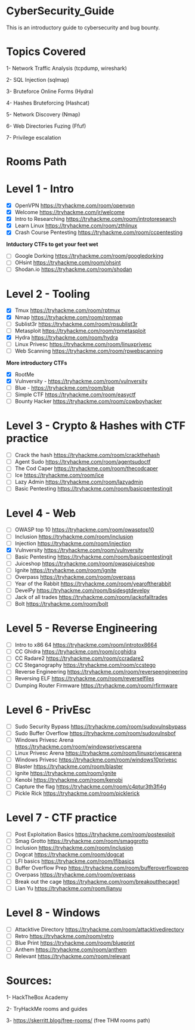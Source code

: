 # CyberSecurity_Guide
This is an introductory guide to cybersecurity and bug bounty.

# Topics Covered 

 1- Network Traffic Analysis (tcpdump, wireshark)
 
 2- SQL Injection (sqlmap)
 
 3- Bruteforce Online Forms (Hydra)
 
 4- Hashes Bruteforcing (Hashcat)
 
 5- Network Discovery (Nmap)
 
 6- Web Directories Fuzing (Ffuf)

 7- Privilege escalation 

# Rooms Path

 # Level 1 - Intro
 - [X] OpenVPN https://tryhackme.com/room/openvpn
 - [X] Welcome https://tryhackme.com/jr/welcome
 - [X] Intro to Researching https://tryhackme.com/room/introtoresearch
 - [X] Learn Linux https://tryhackme.com/room/zthlinux
 - [X] Crash Course Pentesting https://tryhackme.com/room/ccpentesting

 **Intductory CTFs to get your feet wet**

 - [ ] Google Dorking https://tryhackme.com/room/googledorking
 - [ ] OHsint https://tryhackme.com/room/ohsint
 - [ ] Shodan.io https://tryhackme.com/room/shodan

 # Level 2 - Tooling
 - [X] Tmux https://tryhackme.com/room/rptmux
 - [X] Nmap https://tryhackme.com/room/rpnmap
 - [ ] Sublist3r https://tryhackme.com/room/rpsublist3r
 - [ ] Metasploit https://tryhackme.com/room/rpmetasploit
 - [X] Hydra https://tryhackme.com/room/hydra
 - [ ] Linux Privesc https://tryhackme.com/room/linuxprivesc
 - [ ] Web Scanning https://tryhackme.com/room/rpwebscanning

 **More introductory CTFs**
 - [X] RootMe
 - [X] Vulnversity - https://tryhackme.com/room/vulnversity
 - [ ] Blue - https://tryhackme.com/room/blue
 - [ ] Simple CTF https://tryhackme.com/room/easyctf
 - [ ] Bounty Hacker https://tryhackme.com/room/cowboyhacker

 # Level 3 - Crypto & Hashes with CTF practice
 - [ ] Crack the hash https://tryhackme.com/room/crackthehash
 - [ ] Agent Sudo https://tryhackme.com/room/agentsudoctf
 - [ ] The Cod Caper https://tryhackme.com/room/thecodcaper
 - [ ] Ice https://tryhackme.com/room/ice
 - [ ] Lazy Admin https://tryhackme.com/room/lazyadmin
 - [ ] Basic Pentesting https://tryhackme.com/room/basicpentestingjt

 # Level 4 - Web
 - [ ] OWASP top 10 https://tryhackme.com/room/owasptop10
 - [ ] Inclusion https://tryhackme.com/room/inclusion
 - [ ] Injection https://tryhackme.com/room/injection
 - [X] Vulnversity https://tryhackme.com/room/vulnversity
 - [ ] Basic Pentesting https://tryhackme.com/room/basicpentestingjt
 - [ ] Juiceshop https://tryhackme.com/room/owaspjuiceshop
 - [ ] Ignite https://tryhackme.com/room/ignite
 - [ ] Overpass https://tryhackme.com/room/overpass
 - [ ] Year of the Rabbit https://tryhackme.com/room/yearoftherabbit
 - [ ] DevelPy https://tryhackme.com/room/bsidesgtdevelpy
 - [ ] Jack of all trades https://tryhackme.com/room/jackofalltrades
 - [ ] Bolt https://tryhackme.com/room/bolt

 # Level 5 - Reverse Engineering
 - [ ] Intro to x86 64 https://tryhackme.com/room/introtox8664
 - [ ] CC Ghidra https://tryhackme.com/room/ccghidra
 - [ ] CC Radare2 https://tryhackme.com/room/ccradare2
 - [ ] CC Steganography https://tryhackme.com/room/ccstego
 - [ ] Reverse Engineering https://tryhackme.com/room/reverseengineering
 - [ ] Reversing ELF https://tryhackme.com/room/reverselfiles
 - [ ] Dumping Router Firmware https://tryhackme.com/room/rfirmware

 # Level 6 - PrivEsc
 - [ ] Sudo Security Bypass https://tryhackme.com/room/sudovulnsbypass
 - [ ] Sudo Buffer Overflow https://tryhackme.com/room/sudovulnsbof
 - [ ] Windows Privesc Arena https://tryhackme.com/room/windowsprivescarena
 - [ ] Linux Privesc Arena https://tryhackme.com/room/linuxprivescarena
 - [ ] Windows Privesc https://tryhackme.com/room/windows10privesc
 - [ ] Blaster https://tryhackme.com/room/blaster
 - [ ] Ignite https://tryhackme.com/room/ignite
 - [ ] Kenobi https://tryhackme.com/room/kenobi
 - [ ] Capture the flag https://tryhackme.com/room/c4ptur3th3fl4g
 - [ ] Pickle Rick https://tryhackme.com/room/picklerick

 # Level 7 - CTF practice
 - [ ] Post Exploitation Basics https://tryhackme.com/room/postexploit
 - [ ] Smag Grotto https://tryhackme.com/room/smaggrotto
 - [ ] Inclusion https://tryhackme.com/room/inclusion
 - [ ] Dogcat https://tryhackme.com/room/dogcat
 - [ ] LFI basics https://tryhackme.com/room/lfibasics
 - [ ] Buffer Overflow Prep https://tryhackme.com/room/bufferoverflowprep
 - [ ] Overpass https://tryhackme.com/room/overpass
 - [ ] Break out the cage https://tryhackme.com/room/breakoutthecage1
 - [ ] Lian Yu https://tryhackme.com/room/lianyu

 # Level 8 - Windows
 - [ ] Attacktive Directory https://tryhackme.com/room/attacktivedirectory
 - [ ] Retro https://tryhackme.com/room/retro
 - [ ] Blue Print https://tryhackme.com/room/blueprint
 - [ ] Anthem https://tryhackme.com/room/anthem
 - [ ] Relevant https://tryhackme.com/room/relevant

# Sources:

 1- HackTheBox Academy
 
 2- TryHackMe rooms and guides
 
 3- https://skerritt.blog/free-rooms/ (free THM rooms path)

